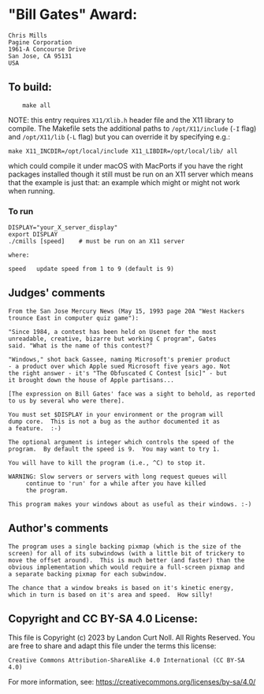 # "Bill Gates" Award:

	Chris Mills
	Pagine Corporation
	1961-A Concourse Drive
	San Jose, CA 95131
	USA

## To build:

        make all

NOTE: this entry requires `X11/Xlib.h` header file and the X11 library to
compile. The Makefile sets the additional paths to `/opt/X11/include` (`-I`
flag) and `/opt/X11/lib` (`-L` flag) but you can override it by specifying e.g.:

	make X11_INCDIR=/opt/local/include X11_LIBDIR=/opt/local/lib/ all

which could compile it under macOS with MacPorts if you have the right packages
installed though it still must be run on an X11 server which means that the
example is just that: an example which might or might not work when running.

### To run

    DISPLAY="your_X_server_display" 
    export DISPLAY
    ./cmills [speed]	# must be run on an X11 server

    where:

	speed	update speed from 1 to 9 (default is 9)

## Judges' comments

    From the San Jose Mercury News (May 15, 1993 page 20A "West Hackers 
    trounce East in computer quiz game"): 

	"Since 1984, a contest has been held on Usenet for the most
	unreadable, creative, bizarre but working C program", Gates
	said. "What is the name of this contest?"

	"Windows," shot back Gassee, naming Microsoft's premier product
	- a product over which Apple sued Microsoft five years ago. Not
	the right answer - it's "The Obfuscated C Contest [sic]" - but
	it brought down the house of Apple partisans...

    [The expression on Bill Gates' face was a sight to behold, as reported
    to us by several who were there].

    You must set $DISPLAY in your environment or the program will 
    dump core.  This is not a bug as the author documented it as
    a feature.  :-)

    The optional argument is integer which controls the speed of the
    program.  By default the speed is 9.  You may want to try 1.

    You will have to kill the program (i.e., ^C) to stop it.

    WARNING: Slow servers or servers with long request queues will
	     continue to 'run' for a while after you have killed
	     the program.

    This program makes your windows about as useful as their windows. :-)

## Author's comments

    The program uses a single backing pixmap (which is the size of the
    screen) for all of its subwindows (with a little bit of trickery to
    move the offset around).  This is much better (and faster) than the
    obvious implementation which would require a full-screen pixmap and
    a separate backing pixmap for each subwindow.

    The chance that a window breaks is based on it's kinetic energy,
    which in turn is based on it's area and speed.  How silly!

## Copyright and CC BY-SA 4.0 License:

This file is Copyright (c) 2023 by Landon Curt Noll.  All Rights Reserved.
You are free to share and adapt this file under the terms this license:

    Creative Commons Attribution-ShareAlike 4.0 International (CC BY-SA 4.0)

For more information, see: https://creativecommons.org/licenses/by-sa/4.0/
